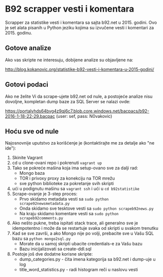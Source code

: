 # B92 scrapper vesti i komentara

Scrapper za statistike vesti i komentara sa sajta b92.net u 2015. godini. Ovo je set alata pisanih u Python jeziku
kojima su izvučene vesti i komentari za 2015. godinu.

## Gotove analize

Ako vas skripte ne interesuju, dobijene analize su objavljene na:

http://blog.kokanovic.org/statistike-b92-vesti-i-komentara-u-2015-godini/

## Gotovi podaci

Ako ne želite Vi da scrape-ujete b92.net od nule, a postojeće analize nisu dovoljne,
kompletan dump baze za SQL Server se nalazi ovde:

https://portalvhds64bvg4z9qj6c7.blob.core.windows.net/bacpacs/b92-2016-1-18-22-29.bacpac
(user: sef, pass: N0vakovic)

## Hoću sve od nule

Najosnovnije uputstvo za korišćenje je (kontaktirajte me za detalje ako "ne ide"):

1. Skinite Vagrant
2. cd u clone-ovani repo i pokrenuti `vagrant up`
3. Tako se pokreće mašina koja ima setup-ovano sve za dalji rad:
   * Mongo baza
   * TOR i privoxy proxy za konekciju na TOR mrežu
   * sve python biblioteke za pokretanje svih skripti
4. ući u podignutu mašinu sa `vagrant ssh` i ući u `cd b92statistike`
5. Scrape-ovanje je 3-step proces:
   * Prvo skidamo metadata vesti sa `sudo python scrape92newsmetadata.py`
   * Onda skidamo sve tesktove vesti sa `sudo python scrapeb92news.py`
   * Na kraju skidamo komentare vesti sa `sudo python scrapeb92comments.py`
6. Ako nešto pukne, treba ispitati stack trace, ali generalno sve je idempotentno
i može da se restartuje svaka od skripti u svakom trenutku
7. Kad se sve završi, a ako Mongo nije po volji, prebacite sve u Vašu SQL bazu sa `python mongo2sql.py`
   * Morate da u samoj skripti ubacite credentials-e za Vašu bazu
   * Bazu inicijalizovati sa create-ddl.sql
8. Postoje još dve dodatne korisne skripte:
   * dump_categories.py - čita imena kategorija sa b92.net i dump-uje u log
   * title_word_statistics.py - radi histogram reči u naslovu vesti
